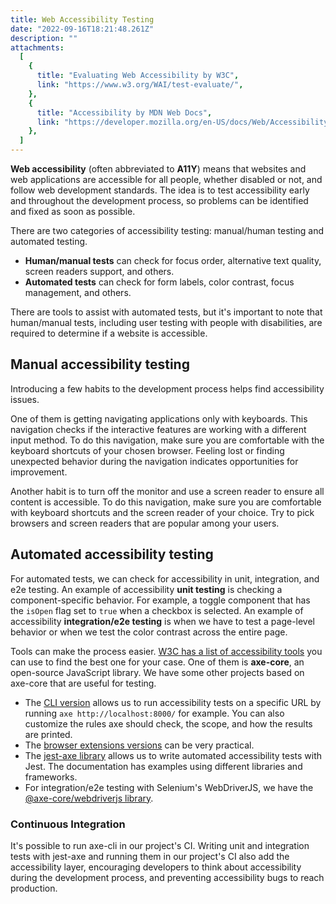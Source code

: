 ```yaml
---
title: Web Accessibility Testing
date: "2022-09-16T18:21:48.261Z"
description: ""
attachments:
  [
    {
      title: "Evaluating Web Accessibility by W3C",
      link: "https://www.w3.org/WAI/test-evaluate/",
    },
    {
      title: "Accessibility by MDN Web Docs",
      link: "https://developer.mozilla.org/en-US/docs/Web/Accessibility",
    },
  ]
---
```


**Web accessibility** (often abbreviated to **A11Y**) means that websites and web applications are accessible for all people, whether disabled or not, and follow web development standards. The idea is to test accessibility early and throughout the development process, so problems can be identified and fixed as soon as possible.

There are two categories of accessibility testing: manual/human testing and automated testing. 
- **Human/manual tests** can check for focus order, alternative text quality, screen readers support, and others.
- **Automated tests** can check for form labels, color contrast, focus management, and others. 

There are tools to assist with automated tests, but it's important to note that human/manual tests, including user testing with people with disabilities, are required to determine if a website is accessible.

## Manual accessibility testing

Introducing a few habits to the development process helps find accessibility issues. 

One of them is getting navigating applications only with keyboards. This navigation checks if the interactive features are working with a different input method. To do this navigation, make sure you are comfortable with the keyboard shortcuts of your chosen browser. Feeling lost or finding unexpected behavior during the navigation indicates opportunities for improvement. 

Another habit is to turn off the monitor and use a screen reader to ensure all content is accessible. To do this navigation, make sure you are comfortable with keyboard shortcuts and the screen reader of your choice. Try to pick browsers and screen readers that are popular among your users.


## Automated accessibility testing

For automated tests, we can check for accessibility in unit, integration, and e2e testing. An example of accessibility **unit testing** is checking a component-specific behavior. For example, a toggle component that has the `isOpen` flag set to `true` when a checkbox is selected. An example of accessibility **integration/e2e testing** is when we have to test a page-level behavior or when we test the color contrast across the entire page.

Tools can make the process easier. <a href="https://www.w3.org/WAI/ER/tools/" target="\_blank"> W3C has a list of accessibility tools</a> you can use to find the best one for your case. One of them is **axe-core**, an open-source JavaScript library. We have some other projects based on axe-core that are useful for testing.

- The <a href="https://www.npmjs.com/package/@axe-core/cli" target="blank">CLI version</a>  allows us to run accessibility tests on a specific URL by running `axe http://localhost:8000/`  for example. You can also customize the rules axe should check, the scope, and how the results are printed.
- The <a href="https://www.deque.com/axe/browser-extensions/" target="_blank">browser extensions versions</a> can be very practical.
- The <a href="https://www.npmjs.com/package/jest-axe" target="_blank">jest-axe library</a>  allows us to write automated accessibility tests with Jest. The documentation has examples using different libraries and frameworks.
- For integration/e2e testing with Selenium's WebDriverJS, we have the <a href="https://www.npmjs.com/package/@axe-core/webdriverjs" target="blank">@axe-core/webdriverjs library</a>.



### Continuous Integration

It's possible to run axe-cli in our project's CI. Writing unit and integration tests with jest-axe and running them in our project's CI also add the accessibility layer, encouraging developers to think about accessibility during the development process, and preventing accessibility bugs to reach production.

